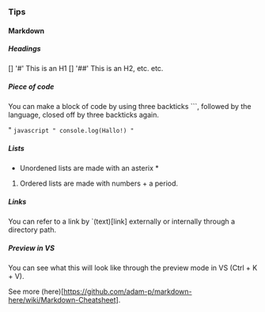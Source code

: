 ### Tips

#### Markdown

##### Headings

[] '#' This is an H1
[] '##' This is an H2, etc. etc.

##### Piece of code

You can make a block of code by using three backticks ```, followed by the language, closed off by three backticks again.

" ```javascript
" console.log(Hallo!)
" ```

##### Lists

* Unordened lists are made with an asterix *
1. Ordered lists are made with numbers + a period.

##### Links

You can refer to a link by `(text)[link] externally or internally through a directory path.

##### Preview in VS

You can see what this will look like through the preview mode in VS (Ctrl + K + V).

See more (here)[https://github.com/adam-p/markdown-here/wiki/Markdown-Cheatsheet].